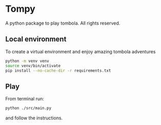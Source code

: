 # Tompy

A python package to play tombola. All rights reserved.

## Local environment
To create a virtual environment and enjoy amazing tombola adventures
```sh
python -m venv venv
source venv/bin/activate
pip install --no-cache-dir -r requirements.txt
```

## Play

From terminal run:
```sh
python ./src/main.py
```
and follow the instructions.